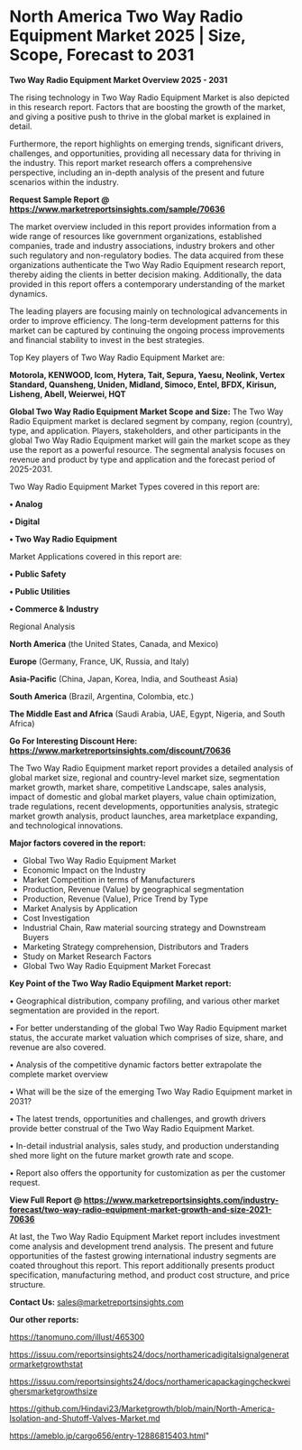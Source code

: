  # North America Two Way Radio Equipment Market 2025 | Size, Scope, Forecast to 2031

<Strong> Two Way Radio Equipment Market Overview 2025 - 2031</strong>

The rising technology in Two Way Radio Equipment Market is also depicted in this research report. Factors that are boosting the growth of the market, and giving a positive push to thrive in the global market is explained in detail.

Furthermore, the report highlights on emerging trends, significant drivers, challenges, and opportunities, providing all necessary data for thriving in the industry. This report market research offers a comprehensive perspective, including an in-depth analysis of the present and future scenarios within the industry.

<strong>Request Sample Report @ <a href=https://www.marketreportsinsights.com/sample/70636>https://www.marketreportsinsights.com/sample/70636</a></strong>

The market overview included in this report provides information from a wide range of resources like government organizations, established companies, trade and industry associations, industry brokers and other such regulatory and non-regulatory bodies. The data acquired from these organizations authenticate the Two Way Radio Equipment research report, thereby aiding the clients in better decision making. Additionally, the data provided in this report offers a contemporary understanding of the market dynamics.

The leading players are focusing mainly on technological advancements in order to improve efficiency. The long-term development patterns for this market can be captured by continuing the ongoing process improvements and financial stability to invest in the best strategies.

Top Key players of Two Way Radio Equipment Market are:

<strong>Motorola, KENWOOD, Icom, Hytera, Tait, Sepura, Yaesu, Neolink, Vertex Standard, Quansheng, Uniden, Midland, Simoco, Entel, BFDX, Kirisun, Lisheng, Abell, Weierwei, HQT</strong>

<strong><b>Global Two Way Radio Equipment Market Scope and Size:</b></strong>
The Two Way Radio Equipment market is declared segment by company, region (country), type, and application. Players, stakeholders, and other participants in the global Two Way Radio Equipment market will gain the market scope as they use the report as a powerful resource. The segmental analysis focuses on revenue and product by type and application and the forecast period of 2025-2031.

Two Way Radio Equipment Market Types covered in this report are:

<strong>• Analog

• Digital

• Two Way Radio Equipment</strong>

Market Applications covered in this report are:

<strong>• Public Safety

• Public Utilities

• Commerce & Industry</strong> 

Regional Analysis

<strong>North America</strong> (the United States, Canada, and Mexico)

<strong>Europe</strong> (Germany, France, UK, Russia, and Italy)

<strong>Asia-Pacific</strong> (China, Japan, Korea, India, and Southeast Asia)

<strong>South America</strong> (Brazil, Argentina, Colombia, etc.)

<strong>The Middle East and Africa</strong> (Saudi Arabia, UAE, Egypt, Nigeria, and South Africa)

<strong>Go For Interesting Discount Here: <a href=https://www.marketreportsinsights.com/discount/70636>https://www.marketreportsinsights.com/discount/70636</a></strong>

The Two Way Radio Equipment market report provides a detailed analysis of global market size, regional and country-level market size, segmentation market growth, market share, competitive Landscape, sales analysis, impact of domestic and global market players, value chain optimization, trade regulations, recent developments, opportunities analysis, strategic market growth analysis, product launches, area marketplace expanding, and technological innovations.

<strong><b>Major factors covered in the report:</b></strong>
<ul>
  <li>Global Two Way Radio Equipment Market </li>
  <li>Economic Impact on the Industry</li>
  <li>Market Competition in terms of Manufacturers</li>
  <li>Production, Revenue (Value) by geographical segmentation</li>
  <li>Production, Revenue (Value), Price Trend by Type</li>
  <li>Market Analysis by Application</li>
  <li>Cost Investigation</li>
  <li>Industrial Chain, Raw material sourcing strategy and Downstream Buyers</li>
  <li>Marketing Strategy comprehension, Distributors and Traders</li>
  <li>Study on Market Research Factors</li>
  <li>Global Two Way Radio Equipment Market Forecast</li>
</ul>

<strong><b>Key Point of the Two Way Radio Equipment Market report:</b></strong>

• Geographical distribution, company profiling, and various other market segmentation are provided in the report.

• For better understanding of the global Two Way Radio Equipment market status, the accurate market valuation which comprises of size, share, and revenue are also covered.

• Analysis of the competitive dynamic factors better extrapolate the complete market overview

• What will be the size of the emerging Two Way Radio Equipment market in 2031?

• The latest trends, opportunities and challenges, and growth drivers provide better construal of the Two Way Radio Equipment Market.

• In-detail industrial analysis, sales study, and production understanding shed more light on the future market growth rate and scope.

• Report also offers the opportunity for customization as per the customer request.

<strong><b>View Full Report @ <a href=https://www.marketreportsinsights.com/industry-forecast/two-way-radio-equipment-market-growth-and-size-2021-70636>https://www.marketreportsinsights.com/industry-forecast/two-way-radio-equipment-market-growth-and-size-2021-70636</a></b></strong>


At last, the Two Way Radio Equipment Market report includes investment come analysis and development trend analysis. The present and future opportunities of the fastest growing international industry segments are coated throughout this report. This report additionally presents product specification, manufacturing method, and product cost structure, and price structure.

<strong>Contact Us:</strong>
sales@marketreportsinsights.com

<strong>Our other reports:</strong>

<a href=https://tanomuno.com/illust/465300>https://tanomuno.com/illust/465300</a>

<a href=https://issuu.com/reportsinsights24/docs/northamericadigitalsignalgeneratormarketgrowthstat>https://issuu.com/reportsinsights24/docs/northamericadigitalsignalgeneratormarketgrowthstat</a>

<a href=https://issuu.com/reportsinsights24/docs/northamericapackagingcheckweighersmarketgrowthsize>https://issuu.com/reportsinsights24/docs/northamericapackagingcheckweighersmarketgrowthsize</a>

<a href=https://github.com/Hindavi23/Marketgrowth/blob/main/North-America-Isolation-and-Shutoff-Valves-Market.md>https://github.com/Hindavi23/Marketgrowth/blob/main/North-America-Isolation-and-Shutoff-Valves-Market.md</a>

<a href=https://ameblo.jp/cargo656/entry-12886815403.html>https://ameblo.jp/cargo656/entry-12886815403.html</a>"
